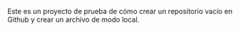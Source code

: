 Este es un proyecto de prueba de cómo crear un repositorio vacío en Github y crear un archivo de modo local.